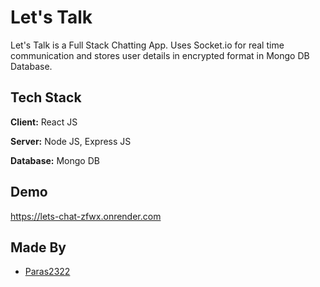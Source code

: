 
# Let's Talk

Let's Talk is a Full Stack Chatting App.
Uses Socket.io for real time communication and stores user details in encrypted format in Mongo DB Database.
## Tech Stack

**Client:** React JS

**Server:** Node JS, Express JS

**Database:** Mongo DB
  
## Demo

https://lets-chat-zfwx.onrender.com


## Made By

- [Paras2322](https://github.com/Paras2322)

  
